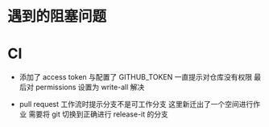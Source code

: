 # 遇到的阻塞问题

# CI

- 添加了 access token 与配置了 GITHUB_TOKEN 一直提示对仓库没有权限 最后对 permissions 设置为 write-all 解决

- pull request 工作流时提示分支不是可工作分支 这里新迁出了一个空间进行作业 需要将 git 切换到正确进行 release-it 的分支
